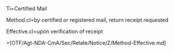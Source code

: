 Ti=Certified Mail

Method.cl=by certified or registered mail, return receipt requested

Effective.cl=upon verification of receipt

=[OTF/Agt-NDA-CmA/Sec/Relate/Notice/Z/Method-Effective.md]
